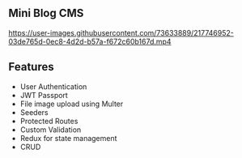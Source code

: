 ## Mini Blog CMS


https://user-images.githubusercontent.com/73633889/217746952-03de765d-0ec8-4d2d-b57a-f672c60b167d.mp4


## Features

- User Authentication
- JWT Passport
- File image upload using Multer
- Seeders
- Protected Routes
- Custom Validation
- Redux for state management
- CRUD
